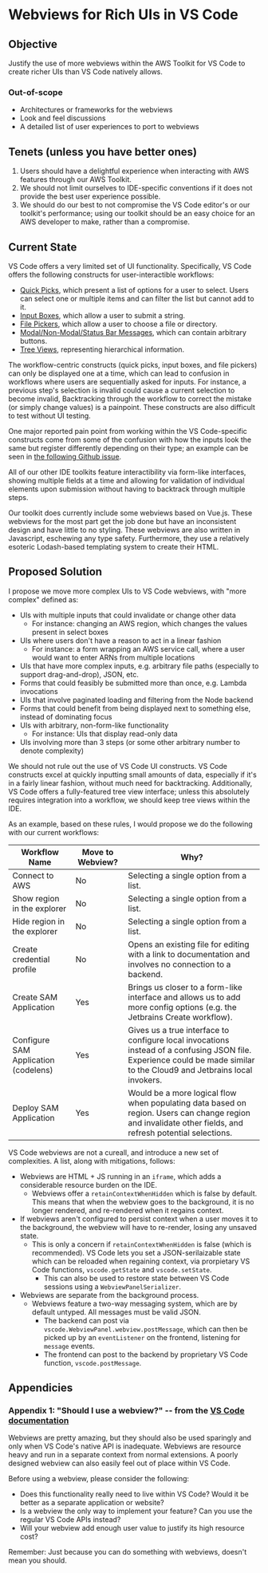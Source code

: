 # Webviews for Rich UIs in VS Code

## Objective

Justify the use of more webviews within the AWS Toolkit for VS Code to create richer UIs than VS Code natively allows.

### Out-of-scope

* Architectures or frameworks for the webviews
* Look and feel discussions
* A detailed list of user experiences to port to webviews

## Tenets (unless you have better ones)

1. Users should have a delightful experience when interacting with AWS features through our AWS Toolkit.
2. We should not limit ourselves to IDE-specific conventions if it does not provide the best user experience possible.
3. We should do our best to not compromise the VS Code editor's or our toolkit's performance; using our toolkit should be an easy choice for an AWS developer to make, rather than a compromise.

## Current State

VS Code offers a very limited set of UI functionality. Specifically, VS Code offers the following constructs for user-interactible workflows:

* [Quick Picks](https://code.visualstudio.com/api/extension-capabilities/common-capabilities#quick-pick), which present a list of options for a user to select. Users can select one or multiple items and can filter the list but cannot add to it.
* [Input Boxes](https://code.visualstudio.com/api/extension-capabilities/common-capabilities#quick-pick), which allow a user to submit a string.
* [File Pickers](https://code.visualstudio.com/api/extension-capabilities/common-capabilities#file-picker), which allow a user to choose a file or directory.
* [Modal/Non-Modal/Status Bar Messages](https://code.visualstudio.com/api/references/vscode-api#window), which can contain arbitrary buttons.
* [Tree Views](https://code.visualstudio.com/api/references/vscode-api#TreeView), representing hierarchical information.

The workflow-centric constructs (quick picks, input boxes, and file pickers) can only be displayed one at a time, which can lead to confusion in workflows where users are sequentially asked for inputs. For instance, a previous step's selection is invalid could cause a current selection to become invalid, Backtracking through the workflow to correct the mistake (or simply change values) is a painpoint. These constructs are also difficult to test without UI testing.

One major reported pain point from working within the VS Code-specific constructs come from some of the confusion with how the inputs look the same but register differently depending on their type; an example can be seen in [the following Github issue](https://github.com/aws/aws-toolkit-vscode/issues/650).

All of our other IDE toolkits feature interactibility via form-like interfaces, showing multiple fields at a time and allowing for validation of individual elements upon submission without having to backtrack through multiple steps.

Our toolkit does currently include some webviews based on Vue.js. These webviews for the most part get the job done but have an inconsistent design and have little to no styling. These webviews are also written in Javascript, eschewing any type safety. Furthermore, they use a relatively esoteric Lodash-based templating system to create their HTML.

## Proposed Solution

I propose we move more complex UIs to VS Code webviews, with "more complex" defined as:

* UIs with multiple inputs that could invalidate or change other data
  * For instance: changing an AWS region, which changes the values present in select boxes
* UIs where users don't have a reason to act in a linear fashion
  * For instance: a form wrapping an AWS service call, where a user would want to enter ARNs from multiple locations
* UIs that have more complex inputs, e.g. arbitrary file paths (especially to support drag-and-drop), JSON, etc.
* Forms that could feasibly be submitted more than once, e.g. Lambda invocations
* UIs that involve paginated loading and filtering from the Node backend
* Forms that could benefit from being displayed next to something else, instead of dominating focus
* UIs with arbitrary, non-form-like functionality
  * For instance: UIs that display read-only data
* UIs involving more than 3 steps (or some other arbitrary number to denote complexity)

We should not rule out the use of VS Code UI constructs. VS Code constructs excel at quickly inputting small amounts of data, especially if it's in a fairly linear fashion, without much need for backtracking. Additionally, VS Code offers a fully-featured tree view interface; unless this absolutely requires integration into a workflow, we should keep tree views within the IDE.

As an example, based on these rules, I would propose we do the following with our current workflows:

| Workflow Name                        | Move to Webview? | Why? |
| ------------------------------------ | ---------------- | ---- |
| Connect to AWS                       | No               | Selecting a single option from a list. |
| Show region in the explorer          | No               | Selecting a single option from a list. |
| Hide region in the explorer          | No               | Selecting a single option from a list. |
| Create credential profile            | No               | Opens an existing file for editing with a link to documentation and involves no connection to a backend. |
| Create SAM Application               | Yes              | Brings us closer to a form-like interface and allows us to add more config options (e.g. the Jetbrains Create workflow). |
| Configure SAM Application (codelens) | Yes              | Gives us a true interface to configure local invocations instead of a confusing JSON file. Experience could be made similar to the Cloud9 and Jetbrains local invokers. |
| Deploy SAM Application               | Yes              | Would be a more logical flow when populating data based on region. Users can change region and invalidate other fields, and refresh potential selections. |

VS Code webviews are not a cureall, and introduce a new set of complexities. A list, along with mitigations, follows:

* Webviews are HTML + JS running in an `iframe`, which adds a considerable resource burden on the IDE.
  * Webviews offer a `retainContextWhenHidden` which is false by default. This means that when the webview goes to the background, it is no longer rendered, and re-rendered when it regains context.
* If webviews aren't configured to persist context when a user moves it to the background, the webview will have to re-render, losing any unsaved state.
  * This is only a concern if `retainContextWhenHidden` is false (which is recommended). VS Code lets you set a JSON-serilaizable state which can be reloaded when regaining context, via prorpietary VS Code functions, `vscode.getState` and `vscode.setState`.
    * This can also be used to restore state between VS Code sessions using a `WebviewPanelSerializer`.
* Webviews are separate from the background process.
  * Webviews feature a two-way messaging system, which are by default untyped. All messages must be valid JSON.
    * The backend can post via `vscode.WebviewPanel.webview.postMessage`, which can then be picked up by an `eventListener` on the frontend, listening for  `message` events.
    * The frontend can post to the backend by proprietary VS Code function, `vscode.postMessage`.

## Appendicies

### Appendix 1: "Should I use a webview?" -- from the [VS Code documentation](https://code.visualstudio.com/api/extension-guides/webview#should-i-use-a-webview)

Webviews are pretty amazing, but they should also be used sparingly and only when VS Code's native API is inadequate. Webviews are resource heavy and run in a separate context from normal extensions. A poorly designed webview can also easily feel out of place within VS Code.

Before using a webview, please consider the following:

* Does this functionality really need to live within VS Code? Would it be better as a separate application or website?
* Is a webview the only way to implement your feature? Can you use the regular VS Code APIs instead?
* Will your webview add enough user value to justify its high resource cost?

Remember: Just because you can do something with webviews, doesn't mean you should.
